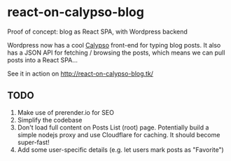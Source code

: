 # react-on-calypso-blog
Proof of concept: blog as React SPA, with Wordpress backend

Wordpress now has a cool [Calypso](https://developer.wordpress.com/calypso/) front-end for typing blog posts.
It also has a JSON API for fetching / browsing the posts, which means we can pull posts into a React SPA...

See it in action on http://react-on-calypso-blog.tk/ 


## TODO

1. Make use of prerender.io for SEO
2. Simplify the codebase
3. Don't load full content on Posts List (root) page. Potentially build a simple nodejs proxy and use Cloudflare for caching. It should become super-fast!
4. Add some user-specific details (e.g. let users mark posts as "Favorite")

